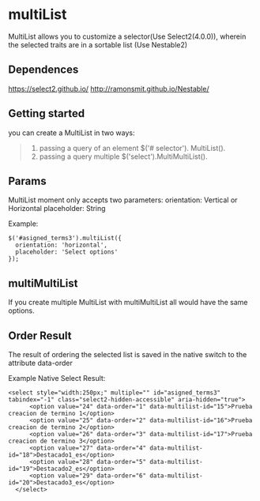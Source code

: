 # multiList
MultiList allows you to customize a selector(Use Select2(4.0.0)), wherein the selected traits are in a sortable list (Use Nestable2)

## Dependences
https://select2.github.io/
http://ramonsmit.github.io/Nestable/

## Getting started 
you can create a MultiList in two ways:
> 1) passing a query of an element $('# selector'). MultiList().
> 2) passing a query multiple $('select').MultiMultiList().

## Params
MultiList moment only accepts two parameters:
orientation: Vertical or Horizontal
placeholder: String

Example: 
```
$('#asigned_terms3').multiList({
  orientation: 'horizontal',
  placeholder: 'Select options'
});
```
## multiMultiList
If you create multiple MultiList with multiMultiList all would have the same options.


## Order Result
The result of ordering the selected list is saved in the native switch to the attribute data-order

Example Native Select Result:
```
<select style="width:250px;" multiple="" id="asigned_terms3" tabindex="-1" class="select2-hidden-accessible" aria-hidden="true">
      <option value="24" data-order="1" data-multilist-id="15">Prueba creacion de termino 1</option>
      <option value="25" data-order="2" data-multilist-id="16">Prueba creacion de termino 2</option>
      <option value="26" data-order="3" data-multilist-id="17">Prueba creacion de termino 3</option>
      <option value="27" data-order="4" data-multilist-id="18">Destacado1_es</option>
      <option value="28" data-order="5" data-multilist-id="19">Destacado2_es</option>
      <option value="29" data-order="6" data-multilist-id="20">Destacado3_es</option>
  </select>
```

